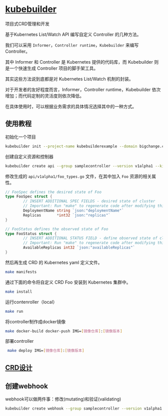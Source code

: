 # [kubebuilder](https://book.kubebuilder.io/quick-start.html)

项目式CRD管理和开发

基于Kubernetes List/Watch API 编写自定义 Controller 的几种方法。

我们可以采用 `Informer`，`Controller runtime`，`Kubebuilder` 来编写 Controller。

其中 Informer 和 Controller 是 Kubernetes 提供的代码库，而 Kubebuilder 则是一个快速生成 Controller 项目的脚手架工具。

其实这些方法说到底都是对 Kubernetes List/Watch 机制的封装。

对于开发者的友好程度而言，Informer，Controller runtime，Kubebuilder 依次增加；而代码定制的灵活度则依次降低。

在具体使用时，可以根据业务需求的具体情况选择其中的一种方式。

## 使用教程

初始化一个项目

```bash
kubebuilder init --project-name kubebuilderexample --domain bigchange.com --repo github.com/bigchange/kubebuilderexample
```

创建自定义资源和控制器

```bash
kubebuilder create api --group samplecontroller --version v1alpha1 --kind Foo

```

修改生成的 `api/v1alpha1/foo_types.go` 文件，在其中加入 `Foo` 资源的相关属性。

```go 
// FooSpec defines the desired state of Foo
type FooSpec struct {
        // INSERT ADDITIONAL SPEC FIELDS - desired state of cluster
        // Important: Run "make" to regenerate code after modifying this file
        DeploymentName string `json:"deploymentName"`
        Replicas       *int32 `json:"replicas"`
}

// FooStatus defines the observed state of Foo
type FooStatus struct {
        // INSERT ADDITIONAL STATUS FIELD - define observed state of cluster
        // Important: Run "make" to regenerate code after modifying this file
        AvailableReplicas int32 `json:"availableReplicas"`
}
```
然后再生成 CRD 的 Kubernetes yaml 定义文件。

```bash 
make manifests
```
通过下面的命令将自定义 CRD Foo 安装到 Kubernetes 集群中。

```bash 
make install
```

运行contenroller（local）

```bash 
make run
```

将controller制作成docker镜像

```bash 
make docker-build docker-push IMG=[镜像仓库]:[镜像版本]
```

部署controller
```bash
 make deploy IMG=[镜像仓库]:[镜像版本]
```
 

 ## [CRD设计](/kubebuilder/crd.md)

 ## 创建webhook

 webhook可以做两件事：修改(mutating)和验证(validating)

 ```bash
 kubebuilder create webhook --group samplecontroller --version v1alpha1 --kind Foo --defaulting --prgrammatic-validation
 ```


